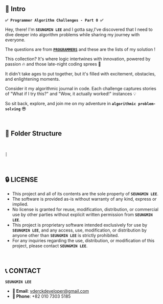 ## 🎉 Intro

**`✅ Programmer Algorithm Challenges - Part 0 ✅`** 

Hey, there! I'm **`SEUNGMIN LEE`** and I gotta say,I've discovered that I need to dive deeper into algorithm problems while sharing my journey with everyone.

The questions are from [**`PROGRAMMERS`**](https://programmers.co.kr) and these are the lists of my solution ! 

This collection? It's where logic intertwines with innovation, powered by passion 🔥 and those late-night coding sprees 🌙

It didn't take ages to put together, but it's filled with excitement, obstacles, and enlightening moments.

Consider it my algorithmic journal in code. Each challenge captures stories of "What if I try this?" and "Wow, it actually worked!" instances 💡

So sit back, explore, and join me on my adventure in **`algorithmic problem-solving`** 😎

&nbsp; 

## 📁 Folder Structure 

&nbsp; 
```bash
│   
```

&nbsp; 
## 🔒 LICENSE

- This project and all of its contents are the sole property of **`SEUNGMIN LEE`**.
- The software is provided as-is without warranty of any kind, express or implied. 
- No license is granted for reuse, modification, distribution, or commercial use by other parties without explicit written permission from **`SEUNGMIN LEE`**.
- This project is proprietary software intended exclusively for use by **`SEUNGMIN LEE`**, and any access, use, modification, or distribution by anyone other than **`SEUNGMIN LEE`** is strictly prohibited.
- For any inquiries regarding the use, distribution, or modification of this project, please contact **`SEUNGMIN LEE`**.

&nbsp; 
## 📞 CONTACT

**`SEUNGMIN LEE`**

- **📩 Email**: [vderckdeveloper@gmail.com](mailto:vderckdeveloper@gmail.com)
- **📱 Phone**: +82 010 7303 5185 